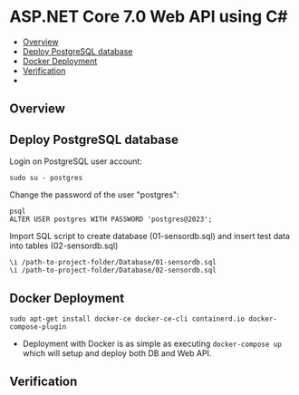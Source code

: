 # ASP.NET Core 7.0 Web API using C#

- [Overview](#overview)
- [Deploy PostgreSQL database](#deploy-postgresql-database)
- [Docker Deployment](#docker-deployment)
- [Verification](#verification)
- 
## Overview

## Deploy PostgreSQL database

Login on PostgreSQL user account:

```
sudo su - postgres
```

Change the password of the user "postgres":

```
psql
ALTER USER postgres WITH PASSWORD 'postgres@2023';
```

Import SQL script to create database (01-sensordb.sql) and insert test data into tables (02-sensordb.sql)

```
\i /path-to-project-folder/Database/01-sensordb.sql
\i /path-to-project-folder/Database/02-sensordb.sql
```

## Docker Deployment

`sudo apt-get install docker-ce docker-ce-cli containerd.io docker-compose-plugin` 

- Deployment with Docker is as simple as executing `docker-compose up` which will setup and deploy both DB and Web API.

## Verification


